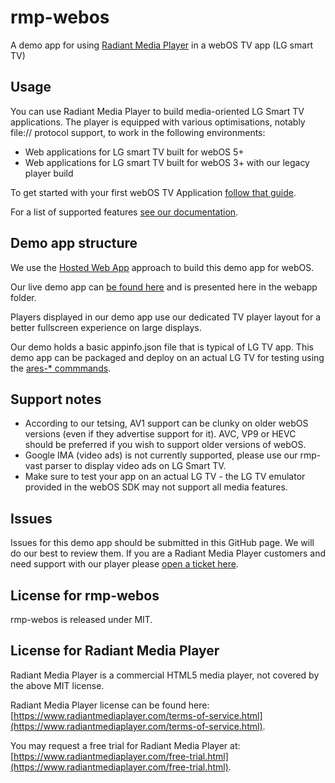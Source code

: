 # rmp-webos

A demo app for using [Radiant Media Player](https://www.radiantmediaplayer.com) in a webOS TV app (LG smart TV)

## Usage

You can use Radiant Media Player to build media-oriented LG Smart TV applications.
The player is equipped with various optimisations, notably file:// protocol support, to work in the following environments:

- Web applications for LG smart TV built for webOS 5+
- Web applications for LG smart TV built for webOS 3+ with our legacy player build

To get started with your first webOS TV Application [follow that guide](https://webostv.developer.lge.com/develop/overview/building-your-first-web-app-webos-tv/).

For a list of supported features [see our documentation](https://www.radiantmediaplayer.com/docs/latest/lg-smart-tv.html#supported-features).

## Demo app structure

We use the [Hosted Web App](https://webostv.developer.lge.com/develop/app-developer-guide/hosted-web-app/) approach to build this demo app for webOS.

Our live demo app can [be found here](https://www.radiantmediaplayer.com/rmp-webos/) and is presented here in the webapp folder.

Players displayed in our demo app use our dedicated TV player layout for a better fullscreen experience on large displays.

Our demo holds a basic appinfo.json file that is typical of LG TV app. This demo app can be packaged and deploy on an actual LG TV for testing using the [ares-* commmands](https://webostv.developer.lge.com/sdk/command-line-interface/testing-web-app-cli/).

## Support notes

- According to our tetsing, AV1 support can be clunky on older webOS versions (even if they advertise support for it). AVC, VP9 or HEVC should be preferred if you wish to support older versions of webOS.
- Google IMA (video ads) is not currently supported, please use our rmp-vast parser to display video ads on LG Smart TV.
- Make sure to test your app on an actual LG TV - the LG TV emulator provided in the webOS SDK may not support all media features.

## Issues

Issues for this demo app should be submitted in this GitHub page. We will do our best to review them. If you are a Radiant Media Player customers and need support with our player please [open a ticket here](https://www.radiantmediaplayer.com/technical-support.html).

## License for rmp-webos

rmp-webos is released under MIT.

## License for Radiant Media Player

Radiant Media Player is a commercial HTML5 media player, not covered by the above MIT license.

Radiant Media Player license can be found here: [https://www.radiantmediaplayer.com/terms-of-service.html](https://www.radiantmediaplayer.com/terms-of-service.html).

You may request a free trial for Radiant Media Player at: [https://www.radiantmediaplayer.com/free-trial.html](https://www.radiantmediaplayer.com/free-trial.html).
